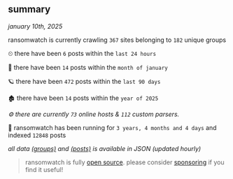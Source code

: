 
## summary
_january 10th, 2025_

ransomwatch is currently crawling `367` sites belonging to `182` unique groups

⏲ there have been `6` posts within the `last 24 hours`

🦈 there have been `14` posts within the `month of january`

🪐 there have been `472` posts within the `last 90 days`

🏚 there have been `14` posts within the `year of 2025`

_⚙️ there are currently `73` online hosts & `112` custom parsers._

🦕 ransomwatch has been running for `3 years, 4 months and 4 days` and indexed `12848` posts

_all data  [(groups)](http://https://dataleak.hopeless99.top//groups) and [(posts)](http://https://dataleak.hopeless99.top//posts) is available in JSON (updated hourly)_

> ransomwatch is fully [open source](https://github.com/joshhighet/ransomwatch#ransomwatch--). please consider [sponsoring](https://github.com/sponsors/joshhighet) if you find it useful!
